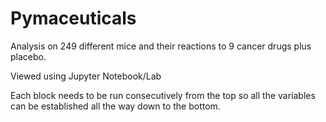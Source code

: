 # Pymaceuticals

Analysis on 249 different mice and their reactions to 9 cancer drugs plus placebo. 

Viewed using Jupyter Notebook/Lab 

Each block needs to be run consecutively from the top so all the variables can be established all the way down to the bottom. 
